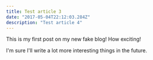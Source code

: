 ```yaml
---
title: Test article 3
date: "2017-05-04T22:12:03.284Z"
description: "Test article 4"
---
```


This is my first post on my new fake blog! How exciting!

I'm sure I'll write a lot more interesting things in the future.
